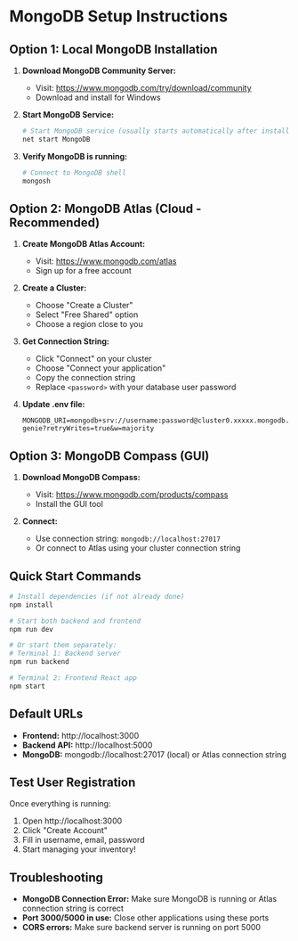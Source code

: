 # MongoDB Setup Instructions

## Option 1: Local MongoDB Installation

1. **Download MongoDB Community Server:**
   - Visit: https://www.mongodb.com/try/download/community
   - Download and install for Windows

2. **Start MongoDB Service:**
   ```bash
   # Start MongoDB service (usually starts automatically after installation)
   net start MongoDB
   ```

3. **Verify MongoDB is running:**
   ```bash
   # Connect to MongoDB shell
   mongosh
   ```

## Option 2: MongoDB Atlas (Cloud - Recommended)

1. **Create MongoDB Atlas Account:**
   - Visit: https://www.mongodb.com/atlas
   - Sign up for a free account

2. **Create a Cluster:**
   - Choose "Create a Cluster"
   - Select "Free Shared" option
   - Choose a region close to you

3. **Get Connection String:**
   - Click "Connect" on your cluster
   - Choose "Connect your application"
   - Copy the connection string
   - Replace `<password>` with your database user password

4. **Update .env file:**
   ```
   MONGODB_URI=mongodb+srv://username:password@cluster0.xxxxx.mongodb.net/inventory-genie?retryWrites=true&w=majority
   ```

## Option 3: MongoDB Compass (GUI)

1. **Download MongoDB Compass:**
   - Visit: https://www.mongodb.com/products/compass
   - Install the GUI tool

2. **Connect:**
   - Use connection string: `mongodb://localhost:27017`
   - Or connect to Atlas using your cluster connection string

## Quick Start Commands

```bash
# Install dependencies (if not already done)
npm install

# Start both backend and frontend
npm run dev

# Or start them separately:
# Terminal 1: Backend server
npm run backend

# Terminal 2: Frontend React app  
npm start
```

## Default URLs

- **Frontend:** http://localhost:3000
- **Backend API:** http://localhost:5000
- **MongoDB:** mongodb://localhost:27017 (local) or Atlas connection string

## Test User Registration

Once everything is running:
1. Open http://localhost:3000
2. Click "Create Account"
3. Fill in username, email, password
4. Start managing your inventory!

## Troubleshooting

- **MongoDB Connection Error:** Make sure MongoDB is running or Atlas connection string is correct
- **Port 3000/5000 in use:** Close other applications using these ports
- **CORS errors:** Make sure backend server is running on port 5000